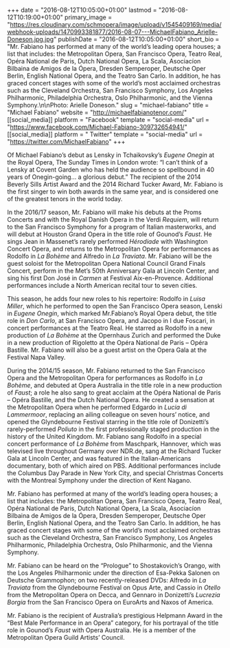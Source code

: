 +++
date = "2016-08-12T10:05:00+01:00"
lastmod = "2016-08-12T10:19:00+01:00"
primary_image = "https://res.cloudinary.com/schmopera/image/upload/v1545409169/media/webhook-uploads/1470993381877/2016-08-07---MichaelFabiano_Arielle-Doneson.jpg.jpg"
publishDate = "2016-08-12T10:05:00+01:00"
short_bio = "Mr. Fabiano has performed at many of the world’s leading opera houses; a list that includes: the Metropolitan Opera, San Francisco Opera, Teatro Real, Opéra National de Paris, Dutch National Opera, La Scala, Asociacíon Bilbaina de Amigos de la Ópera, Dresden Semperoper, Deutsche Oper Berlin, English National Opera, and the Teatro San Carlo. In addition, he has graced concert stages with some of the world’s most acclaimed orchestras such as the Cleveland Orchestra, San Francisco Symphony, Los Angeles Philharmonic, Philadelphia Orchestra, Oslo Philharmonic, and the Vienna Symphony.\n\nPhoto: Arielle Doneson."
slug = "michael-fabiano"
title = "Michael Fabiano"
website = "http://michaelfabianotenor.com/"
[[social_media]]
platform = "Facebook"
template = "social-media"
url = "https://www.facebook.com/Michael-Fabiano-309732654941/"
[[social_media]]
platform = " Twitter"
template = "social-media"
url = "https://twitter.com/MichaelFabiano"
+++

Of Michael Fabiano’s debut as Lensky in Tchaikovsky’s *Eugene Onegin* at the Royal Opera, The Sunday Times in London wrote: “I can’t think of a Lensky at Covent Garden who has held the audience so spellbound in 40 years of Onegin-going… a glorious debut.” The recipient of the 2014 Beverly Sills Artist Award and the 2014 Richard Tucker Award, Mr. Fabiano is the first singer to win both awards in the same year, and is considered one of the greatest tenors in the world today.

In the 2016/17 season, Mr. Fabiano will make his debuts at the Proms Concerts and with the Royal Danish Opera in the Verdi *Requiem*, will return to the San Francisco Symphony for a program of Italian masterworks, and will debut at Houston Grand Opera in the title role of Gounod’s *Faust*. He sings Jean in Massenet’s rarely performed *Hérodiade* with Washington Concert Opera, and returns to the Metropolitan Opera for performances as Rodolfo in *La Bohème* and Alfredo in *La Traviata*.  Mr. Fabiano will be the guest soloist for the Metropolitan Opera National Council Grand Finals Concert, perform in the Met’s 50th Anniversary Gala at Lincoln Center, and sing his first Don José in *Carmen* at Festival Aix-en-Provence. Additional performances include a North American recital tour to seven cities.

This season, he adds four new roles to his repertoire: Rodolfo in *Luisa Miller*, which he performed to open the San Francisco Opera season, Lenski in *Eugene Onegin*, which marked Mr.Fabiano’s Royal Opera debut, the title role in *Don Carlo*, at San Francisco Opera, and Jacopo in I due Foscari, in concert performances at the Teatro Real. He starred as Rodolfo in a new production of *La Bohème* at the Opernhaus Zurich and performed the Duke in a new production of Rigoletto at the Opéra National de Paris – Opéra Bastille. Mr. Fabiano will also be a guest artist on the Opera Gala at the Festival Napa Valley.

During the 2014/15 season, Mr. Fabiano returned to the San Francisco Opera and the Metropolitan Opera for performances as Rodolfo in *La Bohème*, and debuted at Opera Australia in the title role in a new production of *Faust*; a role he also sang to great acclaim at the Opéra National de Paris – Opéra Bastille, and the Dutch National Opera. He created a sensation at the Metropolitan Opera when he performed Edgardo in *Lucia di Lammermoor*, replacing an ailing colleague on seven hours’ notice, and opened the Glyndebourne Festival starring in the title role of Donizetti’s rarely-performed *Poliuto* in the first professionally staged production in the history of the United Kingdom. Mr. Fabiano sang Rodolfo in a special concert performance of *La Bohème* from Maschpark, Hannover, which was televised live throughout Germany over NDR.de, sang at the Richard Tucker Gala at Lincoln Center, and was featured in the Italian-Americans documentary, both of which aired on PBS. Additional performances include the Columbus Day Parade in New York City, and special Christmas Concerts with the Montreal Symphony under the direction of Kent Nagano.

Mr. Fabiano has performed at many of the world’s leading opera houses; a list that includes: the Metropolitan Opera, San Francisco Opera, Teatro Real, Opéra National de Paris, Dutch National Opera, La Scala, Asociacíon Bilbaina de Amigos de la Ópera, Dresden Semperoper, Deutsche Oper Berlin, English National Opera, and the Teatro San Carlo. In addition, he has graced concert stages with some of the world’s most acclaimed orchestras such as the Cleveland Orchestra, San Francisco Symphony, Los Angeles Philharmonic, Philadelphia Orchestra, Oslo Philharmonic, and the Vienna Symphony.

Mr. Fabiano can be heard on the “Prologue” to Shostakovich’s Orango, with the Los Angeles Philharmonic under the direction of Esa-Pekka Salonen on Deutsche Grammophon; on two recently-released DVDs: Alfredo in *La Traviata* from the Glyndebourne Festival on Opus Arte, and Cassio in *Otello* from the Metropolitan Opera on Decca, and Gennaro in Donizetti’s *Lucrezia Borgia* from the San Francisco Opera on EuroArts and Naxos of America.

Mr. Fabiano is the recipient of Australia’s prestigious Helpmann Award in the “Best Male Performance in an Opera” category, for his portrayal of the title role in Gounod’s *Faust* with Opera Australia. He is a member of the Metropolitan Opera Guild Artists’ Council.
